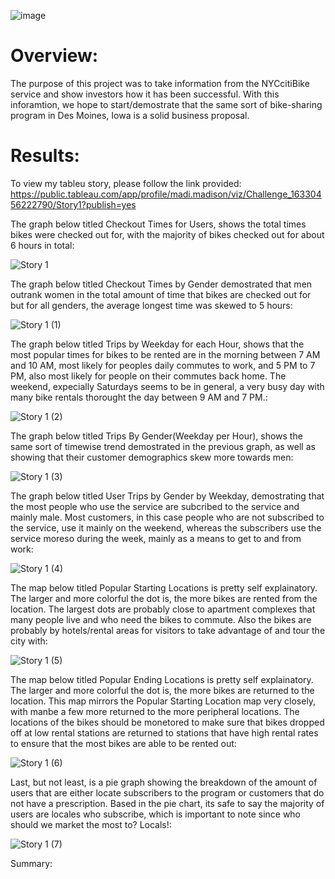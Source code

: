  ![image](https://user-images.githubusercontent.com/84158312/135735381-86595a42-41d0-4e0f-8cf9-bcf8bd84593b.png)

# Overview:
  The purpose of this project was to take information from the NYCcitiBike service and show investors how it has been successful. With this inforamtion, we hope to start/demostrate that the same sort of bike-sharing program in Des Moines, Iowa is a solid business proposal.

# Results:
  To view my tableu story, please follow the link provided:
   https://public.tableau.com/app/profile/madi.madison/viz/Challenge_16330456222790/Story1?publish=yes

 The graph below titled Checkout Times for Users, shows the total times bikes were checked out for, with the majority of bikes checked out for about 6 hours in total:
 
![Story 1](https://user-images.githubusercontent.com/84158312/135735458-21065213-8916-4b93-b5ec-e3f30bfb229f.png)

The graph below titled Checkout Times by Gender demostrated that men outrank women in the total amount of time that bikes are checked out for but for all genders, the average longest time was skewed to 5 hours:

![Story 1 (1)](https://user-images.githubusercontent.com/84158312/135735512-f347a5e2-3926-4814-8ff1-657694a1414e.png)
 
 The graph below titled Trips by Weekday for each Hour, shows that the most popular times for bikes to be rented are in the morning between 7 AM and 10 AM, most likely for peoples daily commutes to work, and 5 PM to 7 PM, also most likely for people on their commutes back home. The weekend, expecially Saturdays seems to be in general, a very busy day with many bike rentals thorought the day between 9 AM and 7 PM.:
 
![Story 1 (2)](https://user-images.githubusercontent.com/84158312/135735618-4e3cf296-88bf-44c2-ac14-554c025fcdea.png)

The graph below titled Trips By Gender(Weekday per Hour), shows the same sort of timewise trend demostrated in the previous graph, as well as showing that their customer demographics skew more towards men:

![Story 1 (3)](https://user-images.githubusercontent.com/84158312/135735759-d4233f7d-a79b-497e-8b63-ff921e001717.png)
 
 The graph below titled User Trips by Gender by Weekday, demostrating that the most people who use the service are subcribed to the service and mainly male. Most customers, in this case people who are not subscribed to the service, use it mainly on the weekend, whereas the subscribers use the service moreso during the week, mainly as a means to get to and from work:

![Story 1 (4)](https://user-images.githubusercontent.com/84158312/135735763-672bbe01-0e5b-4bd0-9385-64c79fa86d5b.png)

The map below titled Popular Starting Locations is pretty self explainatory. The larger and more colorful the dot is, the more bikes are rented from the location. The largest dots are probably close to apartment complexes that many people live and who need the bikes to commute. Also the bikes are probably by hotels/rental areas for visitors to take advantage of and tour the city with:

![Story 1 (5)](https://user-images.githubusercontent.com/84158312/135735768-6eb327f2-99c8-4626-a7c9-0247a3a83074.png)

The map below titled Popular Ending Locations is pretty self explainatory. The larger and more colorful the dot is, the more bikes are returned to the location. This map mirrors the Popular Starting Location map very closely, with manbe a few more returned to the more peripheral locations. The locations of the bikes should be monetored to make sure that bikes dropped off at low rental stations are returned to stations that have high rental rates to ensure that the most bikes are able to be rented out:

![Story 1 (6)](https://user-images.githubusercontent.com/84158312/135735771-39c0ddf1-c814-405b-8d98-47f1261e82b3.png)

Last, but not least, is a pie graph showing the breakdown of the amount of users that are either locate subscribers to the program or customers that do not have a prescription. Based in the pie chart, its safe to say the majority of users are locales who subscribe, which is important to note since who should we market the most to? Locals!:

![Story 1 (7)](https://user-images.githubusercontent.com/84158312/135735772-a69f2ac6-4ce3-46ff-a418-a9d6ff7afe63.png)

Summary:


